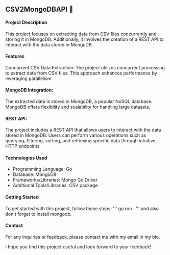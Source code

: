 ## CSV2MongoDBAPI 🌱

#### Project Description

This project focuses on extracting data from CSV files concurrently and storing it in MongoDB. Additionally, it involves the creation of a REST API to interact with the data stored in MongoDB.

#### Features

Concurrent CSV Data Extraction: The project utilizes concurrent processing to extract data from CSV files. This approach enhances performance by leveraging parallelism.

#### MongoDB Integration:

The extracted data is stored in MongoDB, a popular NoSQL database. MongoDB offers flexibility and scalability for handling large datasets.

#### REST API:

The project includes a REST API that allows users to interact with the data stored in MongoDB. Users can perform various operations such as querying, filtering, sorting, and retrieving specific data through intuitive HTTP endpoints.

#### Technologies Used

- Programming Language: Go
- Database: MongoDB
- Frameworks/Libraries: Mongo Go Driver
- Additional Tools/Libraries: CSV package

#### Getting Started

To get started with this project, follow these steps:
 '''
    go run . 
 '''
 and also don't forget to install mongodb.

#### Contact

For any inquiries or feedback, please contact me with my email in my bio.

I hope you find this project useful and look forward to your feedback!
